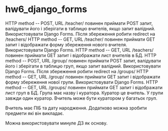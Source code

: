 # hw6_django_forms

HTTP method -- POST, URL /teacher/ повинен приймати POST запит, валідувати його і зберігати в таблицю вчителів, якщо запит валідний. Використовувати Django Forms. Після збереження робити redirect на /teachers/
HTTP method -- GET, URL /teacher/ повинен приймати GET запит і відображати форму збереження нового вчителя. Використовувати Django Forms.
HTTP method -- GET, URL /teachers/ повинен приймати GET запит і відображати лист вчителів в БД.
HTTP method -- POST, URL /group/ повинен приймати POST запит, валідувати його і зберігати в таблицю груп, якщо запит валідний. Використовувати Django Forms. Після збереження робити redirect на /groups/
HTTP method -- GET, URL /group/ повинен приймати GET запит і відображати форму збереження нової групи. Використовувати Django Forms.
HTTP method -- GET, URL /groups/ повинен приймати GET запит і відображати лист груп в БД.
Група має назву і куратора. Куратор це вчитель. У групи завжди один куратор. Вчитель може бути куратором у багатьох груп.

Вчитель має ПІБ та дату народження. Додатково можна зробити предмети які він викладає.

Можна використовувати минуле ДЗ як основу.

